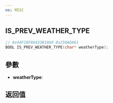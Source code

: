 ```yaml
---
ns: MISC
---
```

## IS_PREV_WEATHER_TYPE

```c
// 0x44F28F86433B10A9 0x250ADA61
BOOL IS_PREV_WEATHER_TYPE(char* weatherType);
```


## 參數
* **weatherType**: 

## 返回值
